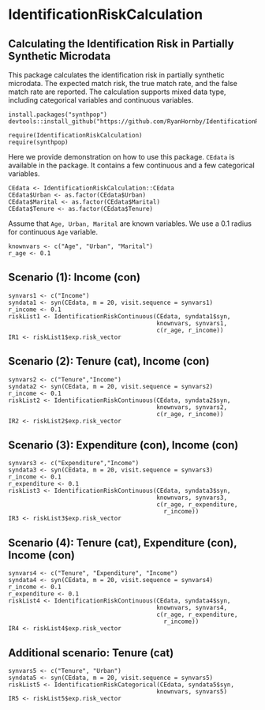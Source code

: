 # IdentificationRiskCalculation 
## Calculating the Identification Risk in Partially Synthetic Microdata

This package calculates the identification risk in partially synthetic microdata. The expected match risk, 
the true match rate, and the false match rate are reported. The calculation supports mixed data type, including categorical variables and continuous variables.

```{r}
install.packages("synthpop")
devtools::install_github("https://github.com/RyanHornby/IdentificationRisk")

require(IdentificationRiskCalculation)
require(synthpop)
```

Here we provide demonstration on how to use this package. ```CEdata``` is available in the package. It contains a few continuous and a few categorical variables.

```{r}
CEdata <- IdentificationRiskCalculation::CEdata
CEdata$Urban <- as.factor(CEdata$Urban)
CEdata$Marital <- as.factor(CEdata$Marital)
CEdata$Tenure <- as.factor(CEdata$Tenure)
```

Assume that ```Age, Urban, Marital``` are known variables. We use a 0.1 radius for continuous ```Age``` variable.

```{r}
knownvars <- c("Age", "Urban", "Marital")
r_age <- 0.1
```


## Scenario (1): Income (con)
```{r}
synvars1 <- c("Income")
syndata1 <- syn(CEdata, m = 20, visit.sequence = synvars1)
r_income <- 0.1
riskList1 <- IdentificationRiskContinuous(CEdata, syndata1$syn, 
                                          knownvars, synvars1, 
                                          c(r_age, r_income))
IR1 <- riskList1$exp.risk_vector
```

## Scenario (2): Tenure (cat), Income (con)
```{r}
synvars2 <- c("Tenure","Income")
syndata2 <- syn(CEdata, m = 20, visit.sequence = synvars2)
r_income <- 0.1
riskList2 <- IdentificationRiskContinuous(CEdata, syndata2$syn, 
                                          knownvars, synvars2, 
                                          c(r_age, r_income))
IR2 <- riskList2$exp.risk_vector
```

## Scenario (3): Expenditure (con), Income (con)
```{r}
synvars3 <- c("Expenditure","Income")
syndata3 <- syn(CEdata, m = 20, visit.sequence = synvars3)
r_income <- 0.1
r_expenditure <- 0.1
riskList3 <- IdentificationRiskContinuous(CEdata, syndata3$syn, 
                                          knownvars, synvars3, 
                                          c(r_age, r_expenditure,
                                            r_income))
IR3 <- riskList3$exp.risk_vector
```

## Scenario (4): Tenure (cat), Expenditure (con), Income (con)
```{r}
synvars4 <- c("Tenure", "Expenditure", "Income")
syndata4 <- syn(CEdata, m = 20, visit.sequence = synvars4)
r_income <- 0.1
r_expenditure <- 0.1
riskList4 <- IdentificationRiskContinuous(CEdata, syndata4$syn, 
                                          knownvars, synvars4,
                                          c(r_age, r_expenditure,
                                            r_income))
IR4 <- riskList4$exp.risk_vector
```

## Additional scenario: Tenure (cat)
```{r}
synvars5 <- c("Tenure", "Urban")
syndata5 <- syn(CEdata, m = 20, visit.sequence = synvars5)
riskList5 <- IdentificationRiskCategorical(CEdata, syndata5$syn, 
                                          knownvars, synvars5)
IR5 <- riskList5$exp.risk_vector
```
